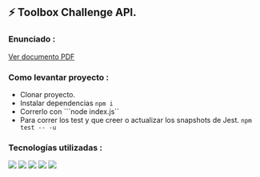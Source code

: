 ## ⚡ Toolbox Challenge API.

### Enunciado : 
[Ver documento PDF](https://cs1.ssltrust.me/s/YeaQjE8XFljaMxv)

### Como levantar proyecto :
* Clonar proyecto.
* Instalar dependencias ```npm i```
* Correrlo con ```node index.js``
* Para correr los test y que creer o actualizar los snapshots de Jest. ```npm test -- -u```



### Tecnologías utilizadas : 
![](https://img.shields.io/badge/Code-ExpressJS-informational?style=flat&logo=express&logoColor=white&color=c691e9)
![](https://img.shields.io/badge/Code-JavaScript-informational?style=flat&logo=JavaScript&logoColor=white&color=c691e9)
![](https://img.shields.io/badge/Test-Mocha-informational?style=flat&logo=mocha&logoColor=white&color=c691e9)
![](https://img.shields.io/badge/Test-Chai-informational?style=flat&logo=chai&logoColor=white&color=c691e9)
![](https://img.shields.io/badge/Server-ViteJS-informational?style=flat&logo=vite&logoColor=white&color=c691e9)

